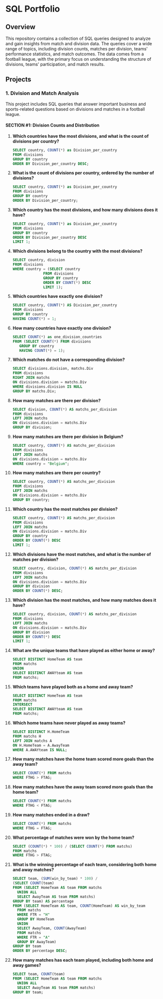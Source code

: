 # SQL Portfolio

## Overview
This repository contains a collection of SQL queries designed to analyze and gain insights from match and division data. The queries cover a wide range of topics, including division counts, matches per division, teams' performance statistics, and match outcomes. The data comes from a football league, with the primary focus on understanding the structure of divisions, teams' participation, and match results.

## Projects

### 1. Division and Match Analysis

This project includes SQL queries that answer important business and sports-related questions based on divisions and matches in a football league.

#### SECTION #1: Division Counts and Distribution

1. **Which countries have the most divisions, and what is the count of divisions per country?**
   ```sql
   SELECT country, COUNT(*) as Division_per_country
   FROM divisions
   GROUP BY country
   ORDER BY Division_per_country DESC;

2. **What is the count of divisions per country, ordered by the number of divisions?**
   ```sql
   SELECT country, COUNT(*) as Division_per_country
   FROM divisions
   GROUP BY country
   ORDER BY Division_per_country;

3. **Which country has the most divisions, and how many divisions does it have?**
   ```sql
   SELECT country, COUNT(*) as Division_per_country
   FROM divisions
   GROUP BY country
   ORDER BY Division_per_country DESC
   LIMIT 1;

4. **Which divisions belong to the country with the most divisions?**
   ```sql
   SELECT country, division
   FROM divisions
   WHERE country = (SELECT country
                 FROM divisions
                 GROUP BY country
                 ORDER BY COUNT(*) DESC
                 LIMIT 1);

5. **Which countries have exactly one division?**
   ```sql
   SELECT country, COUNT(*) AS Division_per_country
   FROM divisions
   GROUP BY country
   HAVING COUNT(*) = 1;

6. **How many countries have exactly one division?**
   ```sql
   SELECT COUNT(*) as one_division_countries
   FROM (SELECT COUNT(*) FROM divisions
      GROUP BY country
      HAVING COUNT(*) = 1);

7. **Which matches do not have a corresponding division?**
   ```sql
   SELECT divisions.division, matchs.Div
   FROM divisions
   RIGHT JOIN matchs
   ON divisions.division = matchs.Div
   WHERE divisions.division IS NULL
   GROUP BY matchs.Div;

8. **How many matches are there per division?**
   ```sql
   SELECT division, COUNT(*) AS matchs_per_division
   FROM divisions
   LEFT JOIN matchs
   ON divisions.division = matchs.Div
   GROUP BY division;

9. **How many matches are there per division in Belgium?**
    ```sql
    SELECT country, COUNT(*) AS matchs_per_division
    FROM divisions
    LEFT JOIN matchs
    ON divisions.division = matchs.Div
    WHERE country = "Belgium";

10. **How many matches are there per country?**
    ```sql
    SELECT country, COUNT(*) AS matchs_per_division
    FROM divisions
    LEFT JOIN matchs
    ON divisions.division = matchs.Div
    GROUP BY country;

11. **Which country has the most matches per division?**
    ```sql
    SELECT country, COUNT(*) AS matchs_per_division
    FROM divisions
    LEFT JOIN matchs
    ON divisions.division = matchs.Div
    GROUP BY country
    ORDER BY COUNT(*) DESC
    LIMIT 1;

12. **Which divisions have the most matches, and what is the number of matches per division?**
    ```sql
    SELECT country, division, COUNT(*) AS matchs_per_division
    FROM divisions
    LEFT JOIN matchs
    ON divisions.division = matchs.Div
    GROUP BY division
    ORDER BY COUNT(*) DESC;

13. **Which division has the most matches, and how many matches does it have?**
    ```sql
    SELECT country, division, COUNT(*) AS matchs_per_division
    FROM divisions
    LEFT JOIN matchs
    ON divisions.division = matchs.Div
    GROUP BY division
    ORDER BY COUNT(*) DESC
    LIMIT 1;

14. **What are the unique teams that have played as either home or away?**
    ```sql
    SELECT DISTINCT HomeTeam AS team
    FROM matchs
    UNION
    SELECT DISTINCT AWAYteam AS team
    FROM matchs;

15. **Which teams have played both as a home and away team?**
    ```sql
    SELECT DISTINCT HomeTeam AS team
    FROM matchs
    INTERSECT
    SELECT DISTINCT AWAYteam AS team
    FROM matchs;

16. **Which home teams have never played as away teams?**
    ```sql
    SELECT DISTINCT H.HomeTeam
    FROM matchs H
    LEFT JOIN matchs A
    ON H.HomeTeam = A.AwayTeam
    WHERE A.AWAYteam IS NULL;

17. **How many matches have the home team scored more goals than the away team?**
     ```sql
     SELECT COUNT(*) FROM matchs
     WHERE FTHG > FTAG;

18. **How many matches have the away team scored more goals than the home team?**
    ```sql
    SELECT COUNT(*) FROM matchs
    WHERE FTHG < FTAG;

19. **How many matches ended in a draw?**
    ```sql
    SELECT COUNT(*) FROM matchs
    WHERE FTHG = FTAG;

20. **What percentage of matches were won by the home team?**
    ```sql
    SELECT (COUNT(*) * 100) / (SELECT COUNT(*) FROM matchs)
    FROM matchs
    WHERE FTHG > FTAG;

21. **What is the winning percentage of each team, considering both home and away matches?**
    ```sql
    SELECT team, (SUM(win_by_team) * 100) /
    (SELECT COUNT(team)
    FROM (SELECT HomeTeam AS team FROM matchs
      UNION ALL
      SELECT AwayTeam AS team FROM matchs)
    GROUP BY team) AS percentage
    FROM (SELECT HomeTeam AS team, COUNT(HomeTeam) AS win_by_team
      FROM matchs
      WHERE FTR = "H"
      GROUP BY HomeTeam
      UNION
      SELECT AwayTeam, COUNT(AwayTeam)
      FROM matchs
      WHERE FTR = "A"
      GROUP BY AwayTeam)
    GROUP BY team
    ORDER BY percentage DESC;

22. **How many matches has each team played, including both home and away games?**
    ```sql
    SELECT team, COUNT(team)
    FROM (SELECT HomeTeam AS team FROM matchs
      UNION ALL
      SELECT AwayTeam AS team FROM matchs)
    GROUP BY team;

